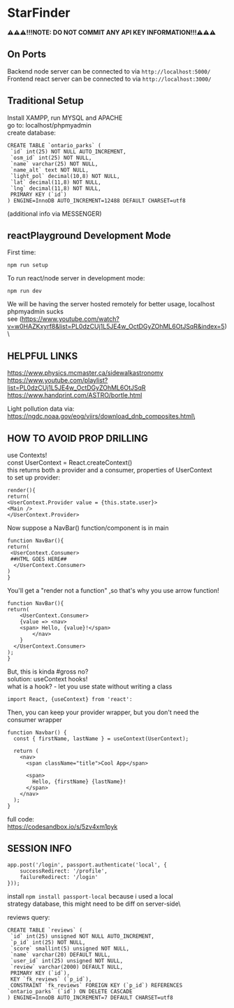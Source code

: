# StarFinder
**⚠️⚠️⚠️!!!NOTE: DO NOT COMMIT ANY API KEY INFORMATION!!!⚠️⚠️⚠️**

## On Ports
Backend node server can be connected to via `http://localhost:5000/`\
Frontend react server can be connected to via `http://localhost:3000/`

## Traditional Setup

Install XAMPP, run MYSQL and APACHE\
go to: localhost/phpmyadmin\
create database:
```
CREATE TABLE `ontario_parks` (
 `id` int(25) NOT NULL AUTO_INCREMENT,
 `osm_id` int(25) NOT NULL,
 `name` varchar(25) NOT NULL,
 `name_alt` text NOT NULL,
 `light_pol` decimal(10,8) NOT NULL,
 `lat` decimal(11,8) NOT NULL,
 `lng` decimal(11,8) NOT NULL,
 PRIMARY KEY (`id`)
) ENGINE=InnoDB AUTO_INCREMENT=12488 DEFAULT CHARSET=utf8
```
(additional info via MESSENGER)

## reactPlayground Development Mode

First time:
```
npm run setup
```

To run react/node server in development mode:
```
npm run dev
```

We will be having the server hosted remotely for better usage, localhost phpmyadmin sucks\
see (https://www.youtube.com/watch?v=w0HAZKxyrf8&list=PL0dzCUj1L5JE4w_OctDGyZOhML6OtJSqR&index=5)\



## HELPFUL LINKS
https://www.physics.mcmaster.ca/sidewalkastronomy \
https://www.youtube.com/playlist?list=PL0dzCUj1L5JE4w_OctDGyZOhML6OtJSqR \
https://www.handprint.com/ASTRO/bortle.html

Light pollution data via: https://ngdc.noaa.gov/eog/viirs/download_dnb_composites.html\

## HOW TO AVOID PROP DRILLING
use Contexts!\
const UserContext = React.createContext()\
this returns both a provider and a consumer, properties of UserContext\
to set up provider:
```
render(){
return(
<UserContext.Provider value = {this.state.user}>
<Main />
</UserContext.Provider>
```
Now suppose a NavBar() function/component is in main
```
function NavBar(){
return(
 <UserContext.Consumer>
 ##HTML GOES HERE##
  </UserContext.Consumer>
)
}
```
You'll get a "render not a function" ,so that's why you use arrow function!

```
function NavBar(){
return(
	<UserContext.Consumer>
	{value => <nav>
	<span> Hello, {value}!</span>
		</nav>
	}
  </UserContext.Consumer>
);
}
```
But, this is kinda #gross no?\
solution: useContext hooks!\
what is a hook? - let you use state without writing a class

```
import React, {useContext} from 'react':
```

Then, you can keep your provider wrapper, but you don't need the consumer wrapper
```
function Navbar() {
  const { firstName, lastName } = useContext(UserContext);

  return (
    <nav>
      <span className="title">Cool App</span>

      <span>
        Hello, {firstName} {lastName}!
      </span>
    </nav>
  );
}
```

full code:\
https://codesandbox.io/s/5zv4xm1pyk


## SESSION INFO
```
app.post('/login', passport.authenticate('local', {
    successRedirect: '/profile',
    failureRedirect: '/login'
}));
```
install `npm install passport-local` because i used a local\
strategy database, this might need to be diff on server-side\

reviews query: 
```
CREATE TABLE `reviews` (
 `id` int(25) unsigned NOT NULL AUTO_INCREMENT,
 `p_id` int(25) NOT NULL,
 `score` smallint(5) unsigned NOT NULL,
 `name` varchar(20) DEFAULT NULL,
 `user_id` int(25) unsigned NOT NULL,
 `review` varchar(2000) DEFAULT NULL,
 PRIMARY KEY (`id`),
 KEY `fk_reviews` (`p_id`),
 CONSTRAINT `fk_reviews` FOREIGN KEY (`p_id`) REFERENCES `ontario_parks` (`id`) ON DELETE CASCADE
) ENGINE=InnoDB AUTO_INCREMENT=7 DEFAULT CHARSET=utf8
```
